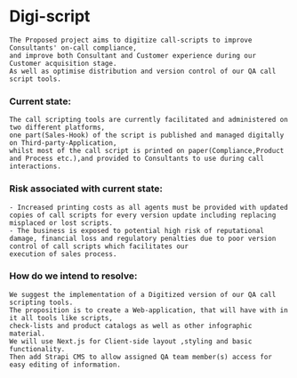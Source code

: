 # Digi-script
	The Proposed project aims to digitize call-scripts to improve Consultants' on-call compliance,
	and improve both Consultant and Customer experience during our Customer acquisition stage.
	As well as optimise distribution and version control of our QA call script tools.

 ### Current state:
	The call scripting tools are currently facilitated and administered on two different platforms,
	one part(Sales-Hook) of the script is published and managed digitally on Third-party-Application,
	whilst most of the call script is printed on paper(Compliance,Product and Process etc.),and provided to Consultants to use during call interactions.
 	
  ### Risk associated with current state:
	- Increased printing costs as all agents must be provided with updated copies of call scripts for every version update including replacing misplaced or lost scripts.
	- The business is exposed to potential high risk of reputational damage, financial loss and regulatory penalties due to poor version control of call scripts which facilitates our   
    execution of sales process.

  ### How do we intend to resolve:
	We suggest the implementation of a Digitized version of our QA call scripting tools.
	The proposition is to create a Web-application, that will have with in it all tools like scripts,
	check-lists and product catalogs as well as other infographic material.
 	We will use Next.js for Client-side layout ,styling and basic functionality. 
	Then add Strapi CMS to allow assigned QA team member(s) access for easy editing of information.
  
